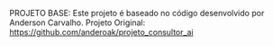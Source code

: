 PROJETO BASE:
Este projeto é baseado no código desenvolvido por Anderson Carvalho. Projeto Original: https://github.com/anderoak/projeto_consultor_ai
